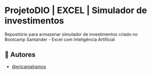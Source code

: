 
# ProjetoDIO | EXCEL | Simulador de investimentos

Repositório para armazenar simulador de investimentos criado no Bootcamp Santander - Excel com Inteligência Artificial


## 👩 Autores

- [@ericamalramos](https://www.github.com/ericamalramos)

